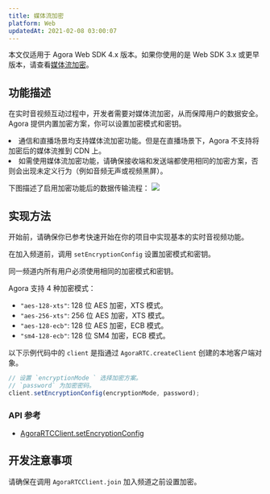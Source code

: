 ```yaml
---
title: 媒体流加密
platform: Web
updatedAt: 2021-02-08 03:00:07
---
```

<div class="alert note">本文仅适用于 Agora Web SDK 4.x 版本。如果你使用的是 Web SDK 3.x 或更早版本，请查看<a href="./channel_encryption_web?platform=Web">媒体流加密</a>。</li></div>

## 功能描述

在实时音视频互动过程中，开发者需要对媒体流加密，从而保障用户的数据安全。Agora 提供内置加密方案，你可以设置加密模式和密钥。

<div class="alert note"><li>通信和直播场景均支持媒体流加密功能。但是在直播场景下，Agora 不支持将加密后的媒体流推到 CDN 上。</li><li>如需使用媒体流加密功能，请确保接收端和发送端都使用相同的加密方案，否则会出现未定义行为（例如音频无声或视频黑屏）。</li></div>

下图描述了启用加密功能后的数据传输流程：
![](https://web-cdn.agora.io/docs-files/1590556854574)

## 实现方法

开始前，请确保你已参考快速开始在你的项目中实现基本的实时音视频功能。

在加入频道前，调用 `setEncryptionConfig` 设置加密模式和密钥。

<div class="alert note">同一频道内所有用户必须使用相同的加密模式和密钥。</div>

Agora 支持 4 种加密模式：

- `"aes-128-xts"`: 128 位 AES 加密，XTS 模式。
- `"aes-256-xts"`: 256 位 AES 加密，XTS 模式。
- `"aes-128-ecb"`: 128 位 AES 加密，ECB 模式。
- `"sm4-128-ecb"`: 128 位 SM4 加密，ECB 模式。

以下示例代码中的 `client` 是指通过 `AgoraRTC.createClient` 创建的本地客户端对象。

```js
// 设置 `encryptionMode ` 选择加密方案。
// `password` 为加密密码。
client.setEncryptionConfig(encryptionMode, password);
```

### API 参考
- [AgoraRTCClient.setEncryptionConfig](./API%20Reference/web/v4.2.1/interfaces/iagorartcclient.html#setencryptionconfig)

## 开发注意事项
请确保在调用 `AgoraRTCClient.join` 加入频道之前设置加密。